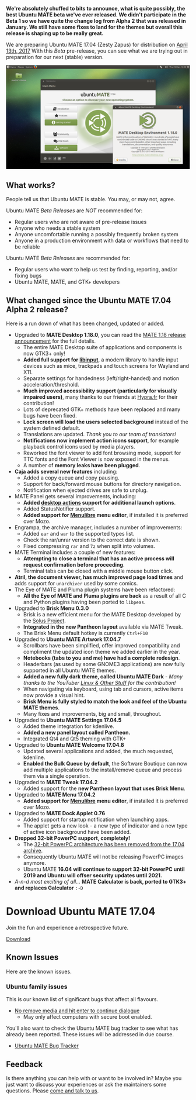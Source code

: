 <!--
.. title: Ubuntu MATE 17.04 Beta 2
.. slug: ubuntu-mate-zesty-beta2
.. date: 2017-03-23 21:30:00 UTC
.. tags: Ubuntu,MATE,Zesty,beta2
.. link:
.. description: Ubuntu MATE 17.04 (Zesty Zapus) Beta 2
.. type: text
.. author: Martin Wimpress
-->

**We're absolutely chuffed to bits to announce, what is quite possibly,
the best Ubuntu MATE beta we've ever released. We didn't participate
in the Beta 1 so we have quite the change log from Alpha 2 that was
released in January. We still have some fixes to land for the themes
but overall this release is shaping up to be really great.**

We are preparing Ubuntu MATE 17.04 (Zesty Zapus) for distribution on
[April 13th, 2017](https://wiki.ubuntu.com/ZestyZapus/ReleaseSchedule)
With this *Beta* pre-release, you can see what we are trying out in
preparation for our next (stable) version.

<div align="center">
<img src="/gallery/blog/ubuntu-mate-1704-beta2.png" alt="Ubuntu MATE 17.04 Beta 2" /><br />
</div>

## What works?

People tell us that Ubuntu MATE is stable. You may, or may not, agree.

Ubuntu MATE *Beta Releases* are *NOT* recommended for:

  * Regular users who are not aware of pre-release issues
  * Anyone who needs a stable system
  * Anyone uncomfortable running a possibly frequently broken system
  * Anyone in a production environment with data or workflows that need to be reliable

Ubuntu MATE *Beta Releases* are recommended for:

  * Regular users who want to help us test by finding, reporting, and/or fixing bugs
  * Ubuntu MATE, MATE, and GTK+ developers

## What changed since the Ubuntu MATE 17.04 Alpha 2 release?

Here is a run down of what has been changed, updated or added.

  * Upgraded to **MATE Desktop 1.18.0**, you can read the [MATE 1.18 release announcement](http://mate-desktop.org/blog/2017-03-13-mate-1-18-released/) for the full details.
    * The entire MATE Desktop suite of applications and components is now GTK3+ only!
    * **Added full support for [libinput](https://www.freedesktop.org/wiki/Software/libinput/)**, a modern library to handle input devices such as mice, trackpads and touch screens for Wayland and X11.
    * Separate settings for handedness (left/right-handed) and motion acceleration/threshold.    
    * **Much improved accessibility support (particularly for visually impaired users)**, many thanks to our friends at [Hypra.fr](http://hypra.fr/-Home-17-.html?lang=en) for their contribution!
    * Lots of deprecated GTK+ methods have been replaced and many bugs have been fixed.
    * **Lock screen will load the users selected background** instead of the system defined default.    
    * Translations are updated. *Thank you to our team of translators!*
    * **Notifications now implement action icons support**, for example playback control icons used by media players.        
    * Reworked the font viewer to add font browsing mode, support for TTC fonts and the Font Viewer is now exposed in the menus.    
    * A number of **memory leaks have been plugged**.
  * **Caja adds several new features** including:
    * Added a copy queue and copy pausing.
    * Support for back/forward mouse buttons for directory navigation.
    * Notification when ejected drives are safe to unplug.
  * MATE Panel gets several improvements, including:
    * **Added [desktop actions](https://standards.freedesktop.org/desktop-entry-spec/latest/ar01s10.html) support for additional launch options**.
    * Added StatusNotifier support.
    * **Added support for [Menulibre](https://smdavis.us/projects/menulibre/) menu editor**, if installed it is preferred over Mozo.
  * Engrampa, the archive manager, includes a number of improvements:
    * Added `ear` and `war` to the supported types list.
    * Check the rar/unrar version to the correct date is shown.
    * Fixed compressing `rar` and `7z` when split into volumes.
  * MATE Terminal includes a couple of new features:
    * **Attempting to close a terminal that has an active process will request confirmation before proceeding**.
    * Terminal tabs can be closed with a middle mouse button click.
  * **Atril, the document viewer, has much improved page load times** and adds support for `unarchiver` used by some comics.    
  * The Eye of MATE and Pluma plugin systems have been refactored:
    * **All the Eye of MATE and Pluma plugins are back** as a result of all C and Python plugins having been ported to `libpeas`.
  * Upgraded to **Brisk Menu 0.3.0**
    * Brisk is a new efficient menu for the MATE Desktop developed by the [Solus Project](https://solus-project.com/).
    * **Integrated in the new Pantheon layout** available via MATE Tweak.
    * The Brisk Menu default hotkey is currently `Ctrl+F10`
  * Upgraded to **Ubuntu MATE Artwork 17.04.7**
    * Scrollbars have been simplified, offer improved compatibility and compliment the updated icon theme we added earlier in the year.
    * **Notebooks (tabs to you and me) have had a complete redesign**.
    * Headerbars (as used by some GNOME3 applications) are now fully supported in all Ubuntu MATE themes.
    * **Added a new fully dark theme, called Ubuntu MATE Dark** - *Many thanks to the YouTuber [Linux &amp; Other Stuff](https://www.youtube.com/channel/UCQpkMe-SLNg0HwWCP3eeTxw) for the contribution!*
    * When navigating via keyboard, using tab and cursors, active items now provide a visual hint.
    * **Brisk Menu is fully styled to match the look and feel of the Ubuntu MATE themes**.
    * Many fixes and improvements, big and small, throughout.
  * Upgraded to **Ubuntu MATE Settings 17.04.5**
    * Added theme integration for kdenlive.
    * **Added a new panel layout called Pantheon.**
    * Integrated Qt4 and Qt5 theming with GTK+
  * Upgraded to **Ubuntu MATE Welcome 17.04.8**
    * Updated several applications and added, the much requested, kdenline.
    * **Enabled the Bulk Queue by default**, the Software Boutique can now add multiple applications to the install/remove queue and process them via a single operation. 
  * Upgraded to **MATE Tweak 17.04.2**
    * Added support for the **new Pantheon layout that uses Brisk Menu**.
  * Upgraded to **MATE Menu 17.04.2**
    * **Added support for [Menulibre](https://smdavis.us/projects/menulibre/) menu editor**, if installed it is preferred over Mozo.
  * Upgraded to **MATE Dock Applet 0.76**
    * Added support for startup notification when launching apps.
    * The applet gets a new look - a new type of indicator and a new type of active icon background have been added.
  * **Dropped 32-bit PowerPC support, completely!**
    * The [32-bit PowerPC architecture has been removed from the 17.04 archive](https://lists.ubuntu.com/archives/ubuntu-devel-announce/2017-March/001206.html).
    * Consequently Ubuntu MATE will not be releasing PowerPC images anymore.
    * Ubuntu MATE **16.04 will continue to support 32-bit PowerPC until 2019 and Ubuntu will offser security updates until 2021.**
  * *A-n-d most exciting of all...* **MATE Calculator is back, ported to GTK3+ and replaces Galculator** `:-D`

<div class="bs-component">
    <div class="jumbotron">
        <h1>Download Ubuntu MATE 17.04</h1>
        <p>Join the fun and experience a retrospective future.</p>
        <a href="/download/" class="btn btn-primary btn-lg">Download</a>
        </p>
    </div>
</div>

## Known Issues

Here are the known issues.

### Ubuntu family issues

This is our known list of significant bugs that affect all flavours.

  * [No remove media and hit enter to continue dialogue](https://bugs.launchpad.net/ubuntu/+source/ubiquity/+bug/1672441)
    * May only affect computers with secure boot enabled.

You'll also want to check the Ubuntu MATE bug tracker to see what has
already been reported. These issues will be addressed in due course.

  * [Ubuntu MATE Bug Tracker](https://bugs.launchpad.net/ubuntu-mate)

## Feedback

Is there anything you can help with or want to be involved in? Maybe you just
want to discuss your experiences or ask the maintainers some questions. Please
[come and talk to us](https://ubuntu-mate.community/).